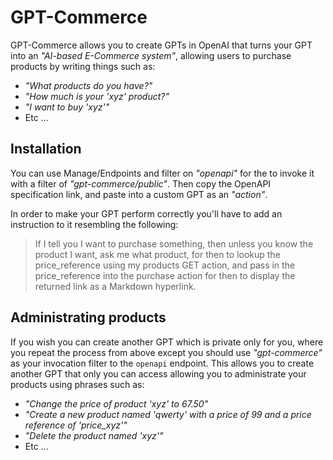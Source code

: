 
# GPT-Commerce

GPT-Commerce allows you to create GPTs in OpenAI that turns your GPT into an _"AI-based E-Commerce system"_,
allowing users to purchase products by writing things such as:

* _"What products do you have?"_
* _"How much is your 'xyz' product?"_
* _"I want to buy 'xyz'"_
* Etc ...

## Installation

You can use Manage/Endpoints and filter on _"openapi"_ for the to invoke it with a filter of _"gpt-commerce/public"_.
Then copy the OpenAPI specification link, and paste into a custom GPT as an _"action"_.

In order to make your GPT perform correctly you'll have to add an instruction to it resembling the following:

> If I tell you I want to purchase something, then unless you know the product I want, ask me what product,
> for then to lookup the price_reference using my products GET action, and pass in the price_reference into
> the purchase action for then to display the returned link as a Markdown hyperlink.

## Administrating products

If you wish you can create another GPT which is private only for you, where you repeat the process from above except
you should use _"gpt-commerce"_ as your invocation filter to the `openapi` endpoint. This allows you to create another
GPT that only you can access allowing you to administrate your products using phrases such as:

* _"Change the price of product 'xyz' to 67.50"_
* _"Create a new product named 'qwerty' with a price of 99 and a price reference of 'price_xyz'"_
* _"Delete the product named 'xyz'"_
* Etc ...

